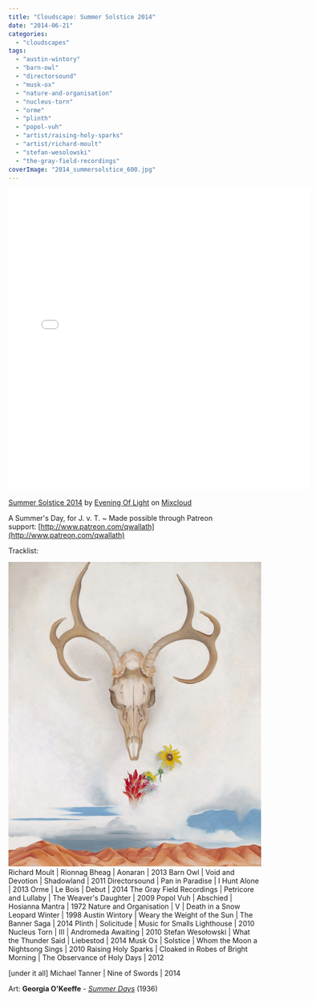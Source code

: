 ```yaml
---
title: "Cloudscape: Summer Solstice 2014"
date: "2014-06-21"
categories: 
  - "cloudscapes"
tags: 
  - "austin-wintory"
  - "barn-owl"
  - "directorsound"
  - "musk-ox"
  - "nature-and-organisation"
  - "nucleus-torn"
  - "orme"
  - "plinth"
  - "popol-vuh"
  - "artist/raising-holy-sparks"
  - "artist/richard-moult"
  - "stefan-wesolowski"
  - "the-gray-field-recordings"
coverImage: "2014_summersolstice_600.jpg"
---
```


<iframe src="//www.mixcloud.com/widget/iframe/?feed=http%3A%2F%2Fwww.mixcloud.com%2Feveningoflight%2Fsummer-solstice-2014%2F&amp;embed_uuid=dcb355bb-9606-40ca-9541-1614e9fd63ba&amp;replace=0&amp;stylecolor=ff0500&amp;embed_type=widget_standard" width="600" height="600" frameborder="0"></iframe>

[Summer Solstice 2014](http://www.mixcloud.com/eveningoflight/summer-solstice-2014/?utm_source=widget&amp;utm_medium=web&amp;utm_campaign=base_links&amp;utm_term=resource_link) by [Evening Of Light](http://www.mixcloud.com/eveningoflight/?utm_source=widget&amp;utm_medium=web&amp;utm_campaign=base_links&amp;utm_term=profile_link) on [Mixcloud](http://www.mixcloud.com/?utm_source=widget&utm_medium=web&utm_campaign=base_links&utm_term=homepage_link)

A Summer's Day, for J. v. T. ~ Made possible through Patreon support: [http://www.patreon.com/qwallath](http://www.patreon.com/qwallath)

Tracklist:

![2014_summersolstice_600](images/2014_summersolstice_600.jpg)Richard Moult | Rionnag Bheag | Aonaran | 2013 Barn Owl | Void and Devotion | Shadowland | 2011 Directorsound | Pan in Paradise | I Hunt Alone | 2013 Orme | Le Bois | Debut | 2014 The Gray Field Recordings | Petricore and Lullaby | The Weaver's Daughter | 2009 Popol Vuh | Abschied | Hosianna Mantra | 1972 Nature and Organisation | V | Death in a Snow Leopard Winter | 1998 Austin Wintory | Weary the Weight of the Sun | The Banner Saga | 2014 Plinth | Solicitude | Music for Smalls Lighthouse | 2010 Nucleus Torn | III | Andromeda Awaiting | 2010 Stefan Wesołowski | What the Thunder Said | Liebestod | 2014 Musk Ox | Solstice | Whom the Moon a Nightsong Sings | 2010 Raising Holy Sparks | Cloaked in Robes of Bright Morning | The Observance of Holy Days | 2012

\[under it all\] Michael Tanner | Nine of Swords | 2014

Art: **Georgia O'Keeffe** - _[Summer Days](http://www.wikiart.org/en/georgia-o-keeffe/summer-days)_ (1936)
